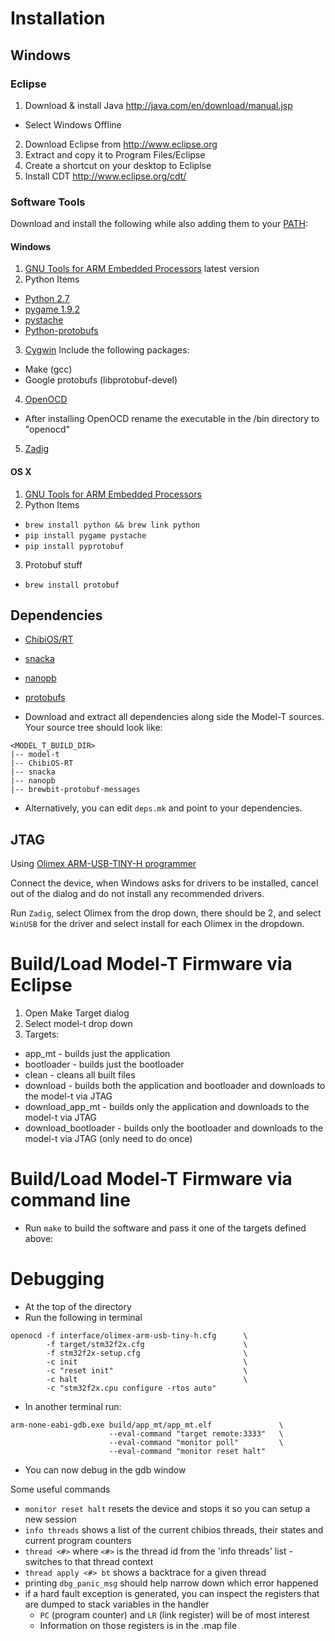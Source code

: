 # Installation

## Windows

### Eclipse

1. Download & install Java http://java.com/en/download/manual.jsp
  * Select Windows Offline
2. Download Eclipse from http://www.eclipse.org
3. Extract and copy it to Program Files/Eclipse
4. Create a shortcut on your desktop to Ecliplse
5. Install CDT http://www.eclipse.org/cdt/

### Software Tools

Download and install the following while also adding them to your [PATH](http://publib.boulder.ibm.com/iseries/v5r2/ic2924/books/5445775168.htm):

#### Windows

1. [GNU Tools for ARM Embedded Processors](https://launchpad.net/gcc-arm-embedded/+download) latest version
2. Python Items
  * [Python 2.7](http://www.python.org/download/releases/2.7/)
  * [pygame 1.9.2](https://bitbucket.org/pygame/pygame/downloads/pygame-1.9.2a0.win32-py2.7.msi)
  * [pystache](https://pypi.python.org/pypi/pystache)
  * [Python-protobufs](https://s3.amazonaws.com/uploads.hipchat.com/49452/333815/EnIwDJuDwzL8I7u/protobuf-2.5.0.win32.exe)
3. [Cygwin](http://www.cygwin.com/) Include the following packages:
  * Make (gcc)
  * Google protobufs (libprotobuf-devel)
4. [OpenOCD](https://s3.amazonaws.com/uploads.hipchat.com/49452/333815/b9phnhj8sx2wrs8/openocd-0.7.0.7z)
  * After installing OpenOCD rename the executable in the /bin directory to "openocd"
5. [Zadig](http://zadig.akeo.ie/)

#### OS X

1. [GNU Tools for ARM Embedded Processors](https://launchpad.net/gcc-arm-embedded/4.7/4.7-2013-q3-update/+download/gcc-arm-none-eabi-4_7-2013q3-20130916-mac.tar.bz2)
2. Python Items
  * `brew install python && brew link python`
  * `pip install pygame pystache`
  * `pip install pyprotobuf`
3. Protobuf stuff
  * `brew install protobuf`

## Dependencies

* [ChibiOS/RT](https://github.com/brewbit/ChibiOS-RT/branches/stable_2.4.x)
* [snacka](https://github.com/brewbit/snacka)
* [nanopb](http://koti.kapsi.fi/~jpa/nanopb/download/nanopb-0.2.4.tar.gz)
* [protobufs](https://github.com/brewbit/brewbit-protobuf-messages)

* Download and extract all dependencies along side the Model-T sources. Your source tree should look like:

```
<MODEL_T_BUILD_DIR>
|-- model-t
|-- ChibiOS-RT
|-- snacka
|-- nanopb
|-- brewbit-protobuf-messages
```

* Alternatively, you can edit `deps.mk` and point to your dependencies.

## JTAG

Using [Olimex ARM-USB-TINY-H programmer](https://www.olimex.com/Products/ARM/JTAG/ARM-USB-TINY-H/)

Connect the device, when Windows asks for drivers to be installed,
cancel out of the dialog and do not install any recommended drivers.

Run `Zadig`, select Olimex from the drop down, there should be 2, and
select `WinUSB` for the driver and select install for each Olimex in the
dropdown.

# Build/Load Model-T Firmware via Eclipse

1. Open Make Target dialog
2. Select model-t drop down
3. Targets:
  * app_mt              - builds just the application
  * bootloader          - builds just the bootloader
  * clean               - cleans all built files
  * download            - builds both the application and bootloader and downloads to the model-t via JTAG
  * download_app_mt     - builds only the application and downloads to the model-t via JTAG
  * download_bootloader - builds only the bootloader and downloads to the model-t via JTAG (only need to do once)

# Build/Load Model-T Firmware via command line

* Run `make` to build the software and pass it one of the targets defined above:

# Debugging

* At the top of the directory
* Run the following in terminal

```
openocd -f interface/olimex-arm-usb-tiny-h.cfg      \
        -f target/stm32f2x.cfg                      \
        -f stm32f2x-setup.cfg                       \
        -c init                                     \
        -c "reset init"                             \
        -c halt                                     \
        -c "stm32f2x.cpu configure -rtos auto"
```

* In another terminal run:

```
arm-none-eabi-gdb.exe build/app_mt/app_mt.elf               \
                      --eval-command "target remote:3333"   \
                      --eval-command "monitor poll"         \
                      --eval-command "monitor reset halt"
```

* You can now debug in the gdb window

 Some useful commands

* `monitor reset halt` resets the device and stops it so you can setup a new session
* `info threads` shows a list of the current chibios threads, their states and current program counters
* `thread <#>` where `<#>` is the thread id from the 'info threads' list - switches to that thread context
* `thread apply <#> bt` shows a backtrace for a given thread
* printing `dbg_panic_msg` should help narrow down which error happened
* if a hard fault exception is generated, you can inspect the registers that are dumped to stack variables in the handler
  * `PC` (program counter) and `LR` (link register) will be of most interest
  * Information on those registers is in the .map file

